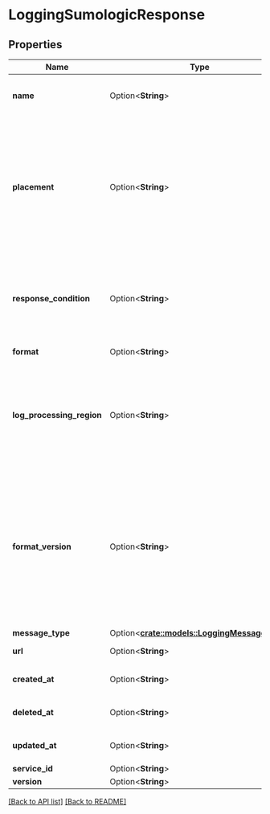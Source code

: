 # LoggingSumologicResponse

## Properties

Name | Type | Description | Notes
------------ | ------------- | ------------- | -------------
**name** | Option<**String**> | The name for the real-time logging configuration. | 
**placement** | Option<**String**> | Where in the generated VCL the logging call should be placed. If not set, endpoints with `format_version` of 2 are placed in `vcl_log` and those with `format_version` of 1 are placed in `vcl_deliver`.  | 
**response_condition** | Option<**String**> | The name of an existing condition in the configured endpoint, or leave blank to always execute. | 
**format** | Option<**String**> | A Fastly [log format string](https://www.fastly.com/documentation/guides/integrations/streaming-logs/custom-log-formats/). | [default to %h %l %u %t "%r" %&gt;s %b]
**log_processing_region** | Option<**String**> | The geographic region where the logs will be processed before streaming. Valid values are `us`, `eu`, and `none` for global. | [default to LogProcessingRegion_None]
**format_version** | Option<**String**> | The version of the custom logging format used for the configured endpoint. The logging call gets placed by default in `vcl_log` if `format_version` is set to `2` and in `vcl_deliver` if `format_version` is set to `1`.  | [default to FormatVersion_v2]
**message_type** | Option<[**crate::models::LoggingMessageType**](LoggingMessageType.md)> |  | 
**url** | Option<**String**> | The URL to post logs to. | 
**created_at** | Option<**String**> | Date and time in ISO 8601 format. | [readonly]
**deleted_at** | Option<**String**> | Date and time in ISO 8601 format. | [readonly]
**updated_at** | Option<**String**> | Date and time in ISO 8601 format. | [readonly]
**service_id** | Option<**String**> |  | [readonly]
**version** | Option<**String**> |  | [readonly]

[[Back to API list]](../README.md#documentation-for-api-endpoints) [[Back to README]](../README.md)


